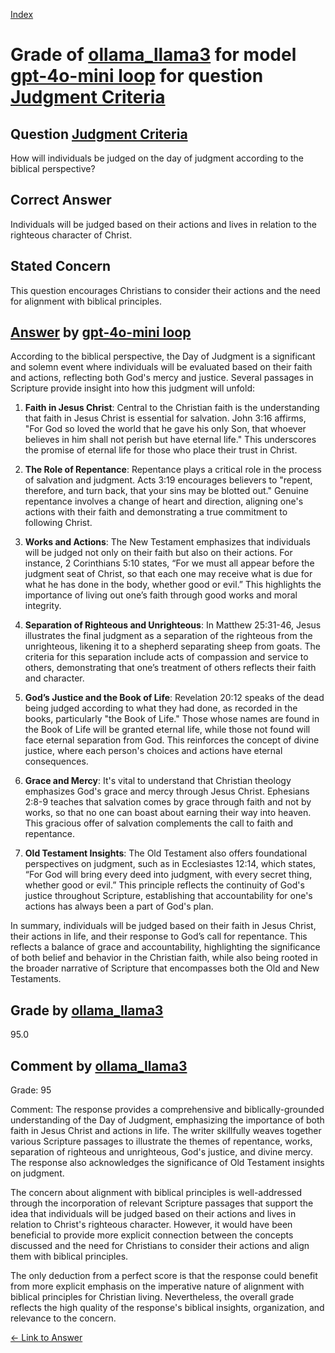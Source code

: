 
[Index](../../../../index.md)
# Grade of [ollama_llama3](../../../grading_models/ollama_llama3.md) for model [gpt-4o-mini loop](../../../answering_models/gpt-4o-mini_loop.md) for question [Judgment Criteria](../../../questions/Judgment_Criteria.md)

## Question [Judgment Criteria](../../../questions/Judgment_Criteria.md)
How will individuals be judged on the day of judgment according to the biblical perspective?

## Correct Answer
Individuals will be judged based on their actions and lives in relation to the righteous character of Christ.

## Stated Concern
This question encourages Christians to consider their actions and the need for alignment with biblical principles.

## [Answer](../Judgment_Criteria.md) by [gpt-4o-mini loop](../../../answering_models/gpt-4o-mini_loop.md)
According to the biblical perspective, the Day of Judgment is a significant and solemn event where individuals will be evaluated based on their faith and actions, reflecting both God's mercy and justice. Several passages in Scripture provide insight into how this judgment will unfold:

1. **Faith in Jesus Christ**: Central to the Christian faith is the understanding that faith in Jesus Christ is essential for salvation. John 3:16 affirms, "For God so loved the world that he gave his only Son, that whoever believes in him shall not perish but have eternal life." This underscores the promise of eternal life for those who place their trust in Christ.

2. **The Role of Repentance**: Repentance plays a critical role in the process of salvation and judgment. Acts 3:19 encourages believers to "repent, therefore, and turn back, that your sins may be blotted out." Genuine repentance involves a change of heart and direction, aligning one's actions with their faith and demonstrating a true commitment to following Christ.

3. **Works and Actions**: The New Testament emphasizes that individuals will be judged not only on their faith but also on their actions. For instance, 2 Corinthians 5:10 states, “For we must all appear before the judgment seat of Christ, so that each one may receive what is due for what he has done in the body, whether good or evil.” This highlights the importance of living out one’s faith through good works and moral integrity.

4. **Separation of Righteous and Unrighteous**: In Matthew 25:31-46, Jesus illustrates the final judgment as a separation of the righteous from the unrighteous, likening it to a shepherd separating sheep from goats. The criteria for this separation include acts of compassion and service to others, demonstrating that one’s treatment of others reflects their faith and character.

5. **God’s Justice and the Book of Life**: Revelation 20:12 speaks of the dead being judged according to what they had done, as recorded in the books, particularly "the Book of Life." Those whose names are found in the Book of Life will be granted eternal life, while those not found will face eternal separation from God. This reinforces the concept of divine justice, where each person's choices and actions have eternal consequences.

6. **Grace and Mercy**: It's vital to understand that Christian theology emphasizes God's grace and mercy through Jesus Christ. Ephesians 2:8-9 teaches that salvation comes by grace through faith and not by works, so that no one can boast about earning their way into heaven. This gracious offer of salvation complements the call to faith and repentance.

7. **Old Testament Insights**: The Old Testament also offers foundational perspectives on judgment, such as in Ecclesiastes 12:14, which states, “For God will bring every deed into judgment, with every secret thing, whether good or evil.” This principle reflects the continuity of God's justice throughout Scripture, establishing that accountability for one's actions has always been a part of God's plan.

In summary, individuals will be judged based on their faith in Jesus Christ, their actions in life, and their response to God’s call for repentance. This reflects a balance of grace and accountability, highlighting the significance of both belief and behavior in the Christian faith, while also being rooted in the broader narrative of Scripture that encompasses both the Old and New Testaments.

## Grade by [ollama_llama3](../../../grading_models/ollama_llama3.md)
95.0

## Comment by [ollama_llama3](../../../grading_models/ollama_llama3.md)
Grade: 95

Comment: The response provides a comprehensive and biblically-grounded understanding of the Day of Judgment, emphasizing the importance of both faith in Jesus Christ and actions in life. The writer skillfully weaves together various Scripture passages to illustrate the themes of repentance, works, separation of righteous and unrighteous, God's justice, and divine mercy. The response also acknowledges the significance of Old Testament insights on judgment.

The concern about alignment with biblical principles is well-addressed through the incorporation of relevant Scripture passages that support the idea that individuals will be judged based on their actions and lives in relation to Christ's righteous character. However, it would have been beneficial to provide more explicit connection between the concepts discussed and the need for Christians to consider their actions and align them with biblical principles.

The only deduction from a perfect score is that the response could benefit from more explicit emphasis on the imperative nature of alignment with biblical principles for Christian living. Nevertheless, the overall grade reflects the high quality of the response's biblical insights, organization, and relevance to the concern.

[&lt;- Link to Answer](../Judgment_Criteria.md)
